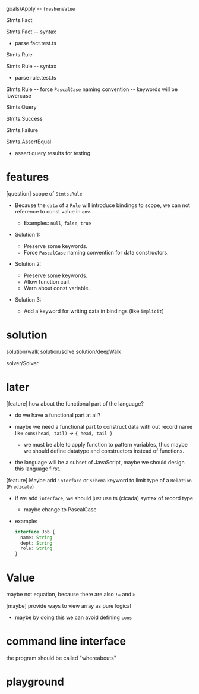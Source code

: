 goals/Apply -- `freshenValue`

Stmts.Fact

Stmts.Fact -- syntax

- parse fact.test.ts

Stmts.Rule

Stmts.Rule -- syntax

- parse rule.test.ts

Stmts.Rule -- force `PascalCase` naming convention -- keywords will be lowercase

Stmts.Query

Stmts.Success

Stmts.Failure

Stmts.AssertEqual

- assert query results for testing

# features

[question] scope of `Stmts.Rule`

- Because the `data` of a `Rule` will introduce bindings to scope,
  we can not reference to const value in `env`.

  - Examples: `null`, `false`, `true`

- Solution 1:

  - Preserve some keywords.
  - Force `PascalCase` naming convention for data constructors.

- Solution 2:

  - Preserve some keywords.
  - Allow function call.
  - Warn about const variable.

- Solution 3:

  - Add a keyword for writing data in bindings (like `implicit`)

# solution

solution/walk
solution/solve
solution/deepWalk

solver/Solver

# later

[feature] how about the functional part of the language?

- do we have a functional part at all?

- maybe we need a functional part to construct data with out record name
  like `cons(head, tail)` -> `{ head, tail }`

  - we must be able to apply function to pattern variables,
    thus maybe we should define datatype and constructors instead of functions.

- the language will be a subset of JavaScript,
  maybe we should design this language first.

[feature] Maybe add `interface` or `schema` keyword to limit type of a `Relation` (`Predicate`)

- if we add `interface`, we should just use ts (cicada) syntax of record type

  - maybe change to PascalCase

- example:

  ```ts
  interface Job {
    name: String
    dept: String
    role: String
  }
  ```

# Value

maybe not equation, because there are also `!=` and `>`

[maybe] provide ways to view array as pure logical

- maybe by doing this we can avoid defining `cons`

# command line interface

the program should be called "whereabouts"

# playground
